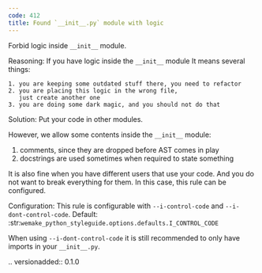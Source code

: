 ```yaml
---
code: 412
title: Found `__init__.py` module with logic
---
```



Forbid logic inside ``__init__`` module.

Reasoning:
    If you have logic inside the ``__init__`` module
    It means several things:

    1. you are keeping some outdated stuff there, you need to refactor
    2. you are placing this logic in the wrong file,
       just create another one
    3. you are doing some dark magic, and you should not do that

Solution:
    Put your code in other modules.

However, we allow some contents inside the ``__init__`` module:

1. comments, since they are dropped before AST comes in play
2. docstrings are used sometimes when required to state something

It is also fine when you have different users that use your code.
And you do not want to break everything for them.
In this case, this rule can be configured.

Configuration:
    This rule is configurable with ``--i-control-code``
    and ``--i-dont-control-code``.
    Default:
    :str:`wemake_python_styleguide.options.defaults.I_CONTROL_CODE`

When using ``--i-dont-control-code`` it is still recommended
to only have imports in your ``__init__.py``.

.. versionadded:: 0.1.0